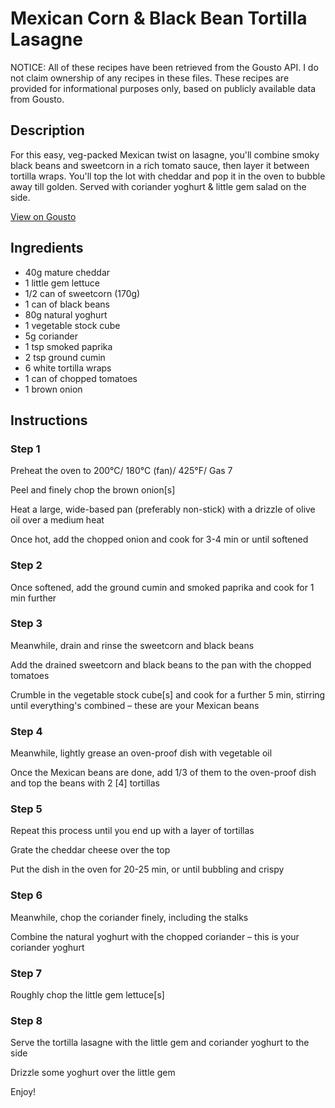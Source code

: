 # Mexican Corn & Black Bean Tortilla Lasagne

NOTICE: All of these recipes have been retrieved from the Gousto API. I do not claim ownership of any recipes in these files. These recipes are provided for informational purposes only, based on publicly available data from Gousto.

## Description

For this easy, veg-packed Mexican twist on lasagne, you'll combine smoky black beans and sweetcorn in a rich tomato sauce, then layer it between tortilla wraps. You'll top the lot with cheddar and pop it in the oven to bubble away till golden. Served with coriander yoghurt & little gem salad on the side.

[View on Gousto](https://www.gousto.co.uk/recipes/cookbook/mexican-corn-black-bean-tortilla-lasagne)

## Ingredients

- 40g mature cheddar
- 1 little gem lettuce
- 1/2 can of sweetcorn (170g)
- 1 can of black beans
- 80g natural yoghurt
- 1 vegetable stock cube
- 5g coriander
- 1 tsp smoked paprika
- 2 tsp ground cumin
- 6 white tortilla wraps
- 1 can of chopped tomatoes
- 1 brown onion

## Instructions


### Step 1

Preheat the oven to <span class="text-highlight">200&deg;C/ 180&deg;C (fan)/ 425&deg;F/ Gas 7</span>


<span class="text-highlight">Peel</span> and finely chop the&nbsp;brown&nbsp;onion<span class="text-danger">[s]</span>


Heat a large, wide-based pan (preferably non-stick) with a drizzle of&nbsp;olive oil over&nbsp;a medium heat&nbsp;


Once hot, add the chopped onion and cook for 3-4 min or until softened


### Step 2

Once softened, add the ground&nbsp;cumin and smoked&nbsp;paprika and cook for 1 min further


### Step 3

Meanwhile, drain and rinse the sweetcorn and black beans


Add the drained sweetcorn and black beans to the pan&nbsp;with the chopped tomatoes


Crumble in the&nbsp;vegetable stock cube<span class="text-danger">[s]</span><span class="text-danger">&nbsp;</span>and cook for a further 5 min, stirring until everything's combined <span class="text-highlight">&ndash;</span> these are your Mexican beans


### Step 4

Meanwhile, lightly grease an <span class="text-highlight">oven-proof dish</span> with vegetable oil


Once the Mexican beans are&nbsp;done, add&nbsp;<span class="text-highlight">1/3</span> of them to&nbsp;the <span class="text-highlight">oven-proof dish</span> and top<span class="text-highlight"> the beans</span> with 2<span class="text-danger"> [4]</span> tortillas&nbsp;


### Step 5

Repeat this process until you end up with a layer of tortillas


Grate the cheddar cheese over the top


Put the dish in the oven for 20-25 min, or until bubbling and crispy


### Step 6

<span class="text-highlight">Meanwhile, chop the coriander finely, including the stalks</span>


<span class="text-highlight">Combine the natural&nbsp;yoghurt with the chopped coriander&nbsp;&ndash; this is your coriander yoghurt</span>


### Step 7

Roughly chop the little&nbsp;gem lettuce<span class="text-danger">[s]</span>

### Step 8

Serve the tortilla lasagne with the little gem&nbsp;and<span class="text-highlight"> coriander&nbsp;yoghurt</span>&nbsp;to the side&nbsp;


Drizzle <span class="text-highlight">some&nbsp;</span>yoghurt over the little gem


Enjoy!

